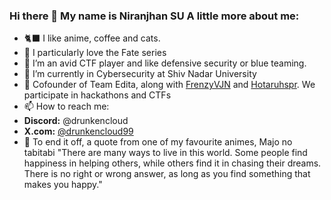 ### Hi there 👋 My name is Niranjhan SU A little more about me:

- 🐈‍⬛ I like anime, coffee and cats.
- 🫡 I particularly love the Fate series
- 🔭 I’m an avid CTF player and like defensive security or blue teaming.
- 🌱 I’m currently in Cybersecurity at Shiv Nadar University
- 👯 Cofounder of Team Edita,  along with [FrenzyVJN](https://github.com/FrenzyVJN) and [Hotaruhspr](https://github.com/hotaru-hspr). We participate in hackathons and CTFs
- 📫 How to reach me:
- **Discord:** @drunkencloud
- **X.com:** [@drunkencloud99](https://x.com/drunkencloud99)
- 🥰 To end it off, a quote from one of my favourite animes, Majo no tabitabi "There are many ways to live in this world. Some people find happiness in helping others, while others find it in chasing their dreams. There is no right or wrong answer, as long as you find something that makes you happy."
